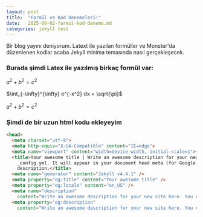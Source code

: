 ```yaml
---
layout: post
title:  "Formül ve Kod Denemeleri!"
date:   2025-09-02-formul-kod-deneme.md
categories: jekyll test
---
```


Bir blog yayını deniyorum. Latext ile yazılan formüller ve Monster'da düzenlenen kodlar acaba Jekyll minima temasında nasıl gerçekleşecek.

### Burada şimdi Latex ile yazılmış birkaç formül var:

$a^2 + b^2 = c^2$

$\int_{-\infty}^{\infty} e^{-x^2} dx = \sqrt{\pi}$


$a^2 + b^2 = c^2$

### Şimdi de bir uzun html kodu ekleyeyim

```html
<head>
  <meta charset="utf-8">
  <meta http-equiv="X-UA-Compatible" content="IE=edge">
  <meta name="viewport" content="width=device-width, initial-scale=1"><!-- Begin Jekyll SEO tag v2.8.0 -->
  <title>Your awesome title | Write an awesome description for your new site here. You can edit this line in
    _config.yml. It will appear in your document head meta (for Google search results) and in your feed.xml site
    description.</title>
  <meta name="generator" content="Jekyll v4.4.1" />
  <meta property="og:title" content="Your awesome title" />
  <meta property="og:locale" content="en_US" />
  <meta name="description"
    content="Write an awesome description for your new site here. You can edit this line in _config.yml. It will appear in your document head meta (for Google search results) and in your feed.xml site description." />
  <meta property="og:description"
    content="Write an awesome description for your new site here. You can edit this line in _config.yml. It will appear in your document head meta (for Google search results) and in your feed.xml site description." />
```
